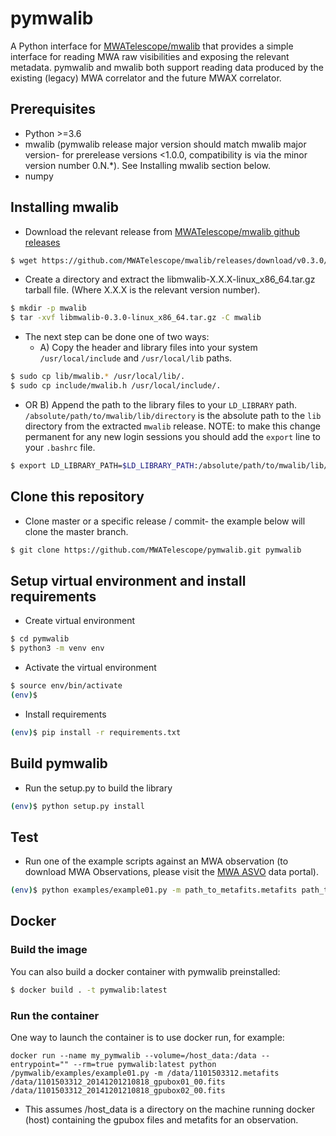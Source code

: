 # pymwalib
A Python interface for [MWATelescope/mwalib](https://github.com/MWATelescope/mwalib) that provides a simple
interface for reading MWA raw visibilities and exposing the relevant metadata. pymwalib and mwalib
both support reading data produced by the existing (legacy) MWA correlator and the future MWAX
correlator.

## Prerequisites
* Python >=3.6
* mwalib (pymwalib release major version should match mwalib major version- for prerelease versions <1.0.0, compatibility is via the minor version number 0.N.*). See Installing mwalib section below.
* numpy
 
## Installing mwalib
* Download the relevant release from [MWATelescope/mwalib github releases](https://github.com/MWATelescope/mwalib/releases)
```bash
$ wget https://github.com/MWATelescope/mwalib/releases/download/v0.3.0/libmwalib-0.3.0-linux_x86_64.tar.gz -O libmwalib-0.3.0-linux_x86_64.tar.gz 
```
* Create a directory and extract the libmwalib-X.X.X-linux_x86_64.tar.gz tarball file. (Where X.X.X is the relevant version number).
```bash
$ mkdir -p mwalib
$ tar -xvf libmwalib-0.3.0-linux_x86_64.tar.gz -C mwalib
```
* The next step can be done one of two ways:
  - A) Copy the header and library files into your system `/usr/local/include` and `/usr/local/lib` paths.
```bash
$ sudo cp lib/mwalib.* /usr/local/lib/.
$ sudo cp include/mwalib.h /usr/local/include/.
```
  - OR B) Append the path to the library files to your `LD_LIBRARY` path. `/absolute/path/to/mwalib/lib/directory` is the absolute path to the `lib` directory from the extracted `mwalib` release. NOTE: to make this change permanent for any new login sessions you should add the `export` line to your `.bashrc` file.
```bash
$ export LD_LIBRARY_PATH=$LD_LIBRARY_PATH:/absolute/path/to/mwalib/lib/directory
```

## Clone this repository
* Clone master or a specific release / commit- the example below will clone the master branch.
```bash
$ git clone https://github.com/MWATelescope/pymwalib.git pymwalib
```

## Setup virtual environment and install requirements
* Create virtual environment
```bash
$ cd pymwalib
$ python3 -m venv env
```
* Activate the virtual environment
```bash
$ source env/bin/activate
(env)$ 
```
* Install requirements
```bash
(env)$ pip install -r requirements.txt 
```

## Build pymwalib
* Run the setup.py to build the library
```bash
(env)$ python setup.py install
```

## Test
* Run one of the example scripts against an MWA observation (to download MWA Observations, please visit the [MWA ASVO](https://asvo.mwatelescope.org) data portal).
```bash
(env)$ python examples/example01.py -m path_to_metafits.metafits path_to_gpuboxfile01.fits path_to_gpuboxfile02.fits ... 
```

## Docker
### Build the image
You can also build a docker container with pymwalib preinstalled:
```bash
$ docker build . -t pymwalib:latest
```

### Run the container
One way to launch the container is to use docker run, for example:
```
docker run --name my_pymwalib --volume=/host_data:/data --entrypoint="" --rm=true pymwalib:latest python /pymwalib/examples/example01.py -m /data/1101503312.metafits /data/1101503312_20141201210818_gpubox01_00.fits /data/1101503312_20141201210818_gpubox02_00.fits 
```
* This assumes /host_data is a directory on the machine running docker (host) containing the gpubox files and metafits for an observation. 